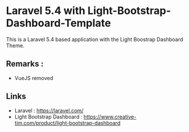 # Laravel 5.4 with Light-Bootstrap-Dashboard-Template

This is a Laravel 5.4 based application with the Light Boostrap Dashboard Theme.

## Remarks :
- VueJS removed

## Links
- Laravel : https://laravel.com/
- Light Bootstrap Dashboard : https://www.creative-tim.com/product/light-bootstrap-dashboard 